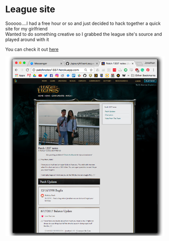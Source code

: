 # League site
Sooooo....I had a free hour or so and just decided to hack together a quick site for my girlfriend  
Wanted to do something creative so I grabbed the league site's source and played around with it

You can check it out [here](http://patchnotes1337.herokuapp.com/)

![webmockup](https://github.com/Jspsun/AllisonLeagueSite/blob/master/images/Screenshot%202017-08-17%2022.16.03%20copy.png?raw=true)
